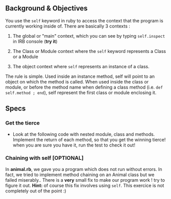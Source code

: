 ## Background & Objectives

You use the `self` keyword in ruby to access the context that the program is currently working inside of. There are basically 3 contexts :

1. The global or "main" context, which you can see by typing `self.inspect` in IRB console (**try it**)

2. The Class or Module context where the `self` keyword represents a Class or a Module

3. The object context where `self` represents an instance of a class.

The rule is simple. Used inside an instance method, self will point to an object on which the method is called. When used inside the class or module, or before the method name when defining a class method (i.e. `def self.method ; end`), self represent the first class or module enclosing it.

## Specs

### Get the tierce

* Look at the following code with nested module, class and methods. Implement the return of each method, so that you get the winning tierce! when you are sure you have it, run the test to check it out!

### Chaining with self [OPTIONAL]

In **animal.rb**, we gave you a program which does not run without errors. In fact, we tried to implement method chaining on an Animal class but we failed miserably.. There is a **very** small fix to make our program work ! try to figure it out. **Hint:** of course this fix involves using `self`. This exercice is not completely out of the point :)
